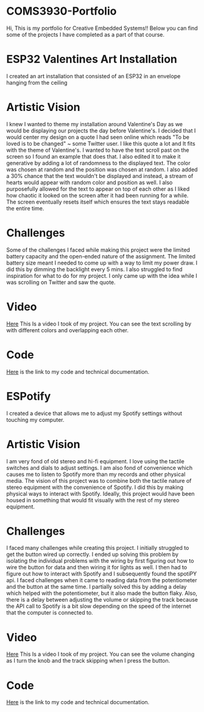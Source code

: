 # COMS3930-Portfolio

Hi, This is my portfolio for Creative Embedded Systems!! Below you can find some of the projects I have completed as a part of that course.


# ESP32 Valentines Art Installation
I created an art installation that consisted of an ESP32 in an envelope hanging from the ceiling

# Artistic Vision
I knew I wanted to theme my installation around Valentine's Day as we would be displaying our projects the day before Valentine's.
I decided that I would center my design on a quote I had seen online which reads "To be loved is to be changed" ~ some Twitter user.
I like this quote a lot and It fits with the theme of Valentine's. I wanted to have the text scroll past on the screen so I found
an example that does that. I also edited it to make it generative by adding a lot of randomness to the displayed text. The color
was chosen at random and the position was chosen at random. I also added a 30% chance that the text wouldn't be displayed and instead,
a stream of hearts would appear with random color and position as well. I also purposefully allowed for the text to appear on top of 
each other as I liked how chaotic it looked on the screen after it had been running for a while. The screen eventually resets itself
which ensures the text stays readable the entire time.
# Challenges
Some of the challenges I faced while making this project were the limited battery capacity and the open-ended nature of the assignment.
The limited battery size meant I needed to come up with a way to limit my power draw. I did this by dimming the backlight every 5 mins.
I also struggled to find inspiration for what to do for my project. I only came up with the idea while I was scrolling on Twitter and 
saw the quote.
# Video
[Here](https://youtube.com/shorts/sWXqJz0Kr38?feature=share) This Is a video I took of my project. You can see the text scrolling by with different colors and overlapping each other.


# Code
[Here](https://github.com/ahmadrawwagah/Ahmad_Scroll/tree/master) is the link to my code and technical documentation.

# ESPotify
I created a device that allows me to adjust my Spotify settings without touching my computer.

# Artistic Vision
I am very fond of old stereo and hi-fi equipment. I love using the tactile switches and dials to adjust settings. I am also fond of convenience which causes me to listen to Spotify more than my records and other physical media. The vision of this project was to combine both the tactile nature of stereo equipment with the convenience of Spotify. I did this by making physical ways to interact with Spotify. Ideally, this project would have been housed in something that would fit visually with the rest of my stereo equipment.

# Challenges
I faced many challenges while creating this project. I initially struggled to get the button wired up correctly. I ended up solving this problem by isolating the individual problems with the wiring by first figuring out how to wire the button for data and then wiring it for lights as well. I then had to figure out how to interact with Spotify and I subsequently found the spotiPY api. I faced challenges when it came to reading data from the potentiometer and the button at the same time. I partially solved this by adding a delay which helped with the potentiometer, but it also made the button flaky. Also, there is a delay between adjusting the volume or skipping the track because the API call to Spotify is a bit slow depending on the speed of the internet that the computer is connected to.
# Video
[Here](https://youtube.com/shorts/TaB9tKiJrI?feature=share) This Is a video I took of my project. You can see the volume changing as I turn the knob and the track skipping when I press the button.

# Code
[Here](https://github.com/ahmadrawwagah/Ahmad_Scroll/tree/master) is the link to my code and technical documentation.
